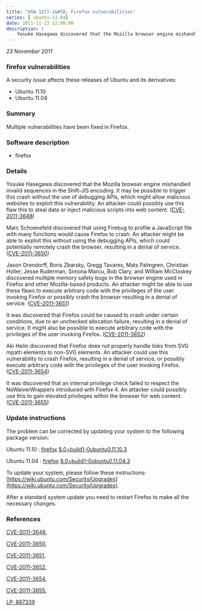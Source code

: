 ```yaml
---
title: "USN-1277-1&#58; Firefox vulnerabilities"
series: [ ubuntu-11.04]
date: 2011-11-23 12:00:00
description: |
    Yosuke Hasegawa discovered that the Mozilla browser engine mishandled invalid sequences in the Shift-JIS encoding. It may be possible to trigger this crash without the use of debugging APIs, which might allow malicious websites to exploit this vulnerability. An attacker could possibly use this flaw this to steal data or inject malicious scripts into web content. ([CVE-2011-3648](http://people.ubuntu.com/~ubuntu-security/cve/CVE-2011-3648))
--- 
```

 
 

*23 November 2011*

### firefox vulnerabilities

A security issue affects these releases of Ubuntu and its derivatives:

* Ubuntu 11.10
* Ubuntu 11.04

### Summary

Multiple vulnerabilities have been fixed in Firefox. 

### Software description

* firefox 

### Details

Yosuke Hasegawa discovered that the Mozilla browser engine mishandled invalid sequences in the Shift-JIS encoding. It may be possible to trigger this crash without the use of debugging APIs, which might allow malicious websites to exploit this vulnerability. An attacker could possibly use this flaw this to steal data or inject malicious scripts into web content. ([CVE-2011-3648](http://people.ubuntu.com/~ubuntu-security/cve/CVE-2011-3648))

Marc Schoenefeld discovered that using Firebug to profile a JavaScript file with many functions would cause Firefox to crash. An attacker might be able to exploit this without using the debugging APIs, which could potentially remotely crash the browser, resulting in a denial of service. ([CVE-2011-3650](http://people.ubuntu.com/~ubuntu-security/cve/CVE-2011-3650))

Jason Orendorff, Boris Zbarsky, Gregg Tavares, Mats Palmgren, Christian Holler, Jesse Ruderman, Simona Marcu, Bob Clary, and William McCloskey discovered multiple memory safety bugs in the browser engine used in Firefox and other Mozilla-based products. An attacker might be able to use these flaws to execute arbitrary code with the privileges of the user invoking Firefox or possibly crash the browser resulting in a denial of service. ([CVE-2011-3651](http://people.ubuntu.com/~ubuntu-security/cve/CVE-2011-3651))

It was discovered that Firefox could be caused to crash under certain conditions, due to an unchecked allocation failure, resulting in a denial of service. It might also be possible to execute arbitrary code with the privileges of the user invoking Firefox. ([CVE-2011-3652](http://people.ubuntu.com/~ubuntu-security/cve/CVE-2011-3652))

Aki Helin discovered that Firefox does not properly handle links from SVG mpath elements to non-SVG elements. An attacker could use this vulnerability to crash Firefox, resulting in a denial of service, or possibly execute arbitrary code with the privileges of the user invoking Firefox. ([CVE-2011-3654](http://people.ubuntu.com/~ubuntu-security/cve/CVE-2011-3654))

It was discovered that an internal privilege check failed to respect the NoWaiverWrappers introduced with Firefox 4. An attacker could possibly use this to gain elevated privileges within the browser for web content. ([CVE-2011-3655](http://people.ubuntu.com/~ubuntu-security/cve/CVE-2011-3655)) 

### Update instructions

The problem can be corrected by updating your system to the following package version:

Ubuntu 11.10
 : [firefox](https://launchpad.net/ubuntu/+source/firefox) <span> [8.0+build1-0ubuntu0.11.10.3](https://launchpad.net/ubuntu/+source/firefox/8.0+build1-0ubuntu0.11.10.3) </span> 

Ubuntu 11.04
 : [firefox](https://launchpad.net/ubuntu/+source/firefox) <span> [8.0+build1-0ubuntu0.11.04.3](https://launchpad.net/ubuntu/+source/firefox/8.0+build1-0ubuntu0.11.04.3) </span> 

To update your system, please follow these instructions: [https://wiki.ubuntu.com/Security/Upgrades](https://wiki.ubuntu.com/Security/Upgrades).

After a standard system update you need to restart Firefox to make all the necessary changes. 

### References

 
 [CVE-2011-3648](http://people.ubuntu.com/~ubuntu-security/cve/CVE-2011-3648), 

 [CVE-2011-3650](http://people.ubuntu.com/~ubuntu-security/cve/CVE-2011-3650), 

 [CVE-2011-3651](http://people.ubuntu.com/~ubuntu-security/cve/CVE-2011-3651), 

 [CVE-2011-3652](http://people.ubuntu.com/~ubuntu-security/cve/CVE-2011-3652), 

 [CVE-2011-3654](http://people.ubuntu.com/~ubuntu-security/cve/CVE-2011-3654), 

 [CVE-2011-3655](http://people.ubuntu.com/~ubuntu-security/cve/CVE-2011-3655), 

 [LP: 887339](https://launchpad.net/bugs/887339)
 

